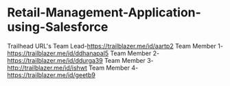 # Retail-Management-Application-using-Salesforce

Trailhead URL's
Team Lead-https://trailblazer.me/id/aartp2
Team Member 1-https://trailblazer.me/id/ddhanapal5
Team Member 2-https://trailblazer.me/id/ddurga39
Team Member 3-http://trailblazer.me/id/ishwt
Team Member 4-https://trailblazer.me/id/geetb9
